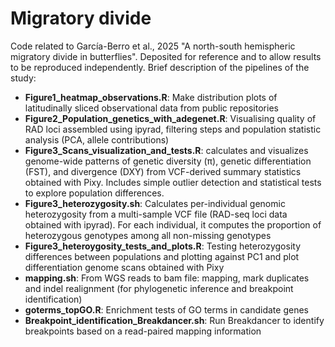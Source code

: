 # Migratory divide

Code related to García-Berro et al., 2025 "A north-south hemispheric migratory divide in butterflies". Deposited for reference and to allow results to be reproduced independently. Brief description of the pipelines of the study:

- **Figure1_heatmap_observations.R**: Make distribution plots of latitudinally sliced observational data from public repositories
- **Figure2_Population_genetics_with_adegenet.R**: Visualising quality of RAD loci assembled using ipyrad, filtering steps and population statistic analysis (PCA, allele contributions)
- **Figure3_Scans_visualization_and_tests.R**: calculates and visualizes genome-wide patterns of genetic diversity (π), genetic differentiation (FST), and divergence (DXY) from VCF-derived summary statistics obtained with Pixy. Includes simple outlier detection and statistical tests to explore population differences.
- **Figure3_heterozygosity.sh**: Calculates per-individual genomic heterozygosity from a multi-sample VCF file (RAD-seq loci data obtained with ipyrad). For each individual, it computes the proportion of heterozygous genotypes among all non-missing genotypes
- **Figure3_heteroygosity_tests_and_plots.R**: Testing heterozygosity differences between populations and plotting against PC1 and plot differentiation genome scans obtained with Pixy 
- **mapping.sh**: From WGS reads to bam file: mapping, mark duplicates and indel realignment (for phylogenetic inference and breakpoint identification) 
- **goterms_topGO.R**: Enrichment tests of GO terms in candidate genes
- **Breakpoint_identification_Breakdancer.sh**: Run Breakdancer to identify breakpoints based on a read-paired mapping information 
